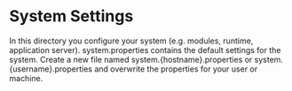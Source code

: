 System Settings
===============

In this directory you configure your system (e.g. modules, runtime, application server). system.properties 
contains the default settings for the system. Create a new file named system.{hostname}.properties or
system.{username}.properties and overwrite the properties for your user or machine.
